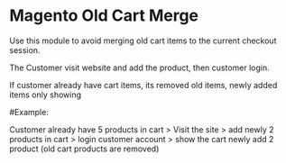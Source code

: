 # Magento Old Cart Merge
Use this module to avoid merging old cart items to the current checkout session.

The Customer visit website and add the product, then customer login.

If customer already have cart items, its removed old items, newly added items only showing

#Example:

Customer already have 5 products in cart > Visit the site > add newly 2 products in cart > login customer account > show the cart newly add 2 product (old cart products are removed)
